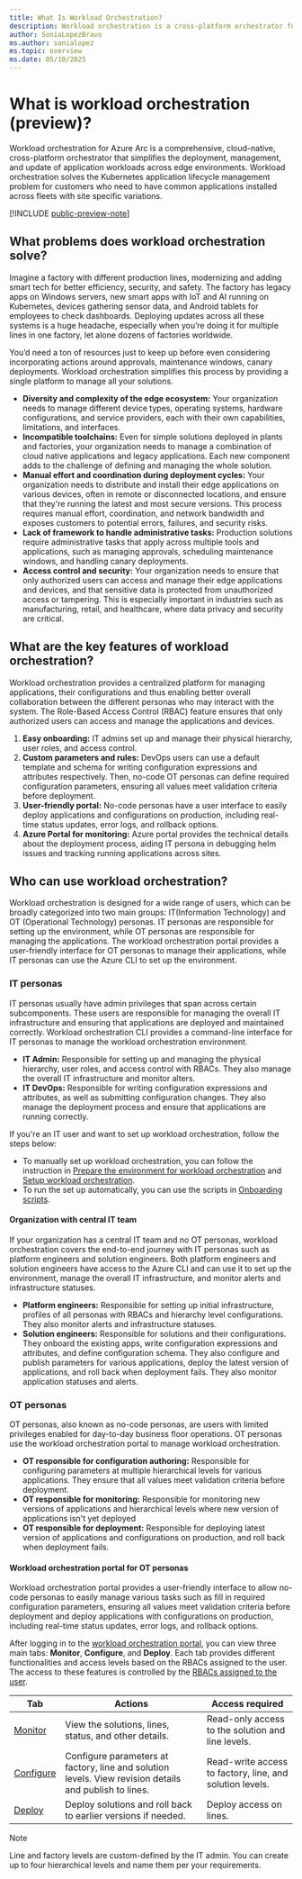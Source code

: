```yaml
---
title: What Is Workload Orchestration?
description: Workload orchestration is a cross-platform orchestrator for managing edge workloads using an Azure control plane.
author: SoniaLopezBravo
ms.author: sonialopez
ms.topic: overview
ms.date: 05/10/2025
---
```


# What is workload orchestration (preview)?

Workload orchestration for Azure Arc is a comprehensive, cloud-native, cross-platform orchestrator that simplifies the deployment, management, and update of application workloads across edge environments. Workload orchestration solves the Kubernetes application lifecycle management problem for customers who need to have common applications installed across fleets with site specific variations. 

[!INCLUDE [public-preview-note](includes/public-preview-note.md)]

## What problems does workload orchestration solve?

Imagine a factory with different production lines, modernizing and adding smart tech for better efficiency, security, and safety. The factory has legacy apps on Windows servers, new smart apps with IoT and AI running on Kubernetes, devices gathering sensor data, and Android tablets for employees to check dashboards. Deploying updates across all these systems is a huge headache, especially when you’re doing it for multiple lines in one factory, let alone dozens of factories worldwide. 

You’d need a ton of resources just to keep up before even considering incorporating actions around approvals, maintenance windows, canary deployments. Workload orchestration simplifies this process by providing a single platform to manage all your solutions. 

- **Diversity and complexity of the edge ecosystem:** Your organization needs to manage different device types, operating systems, hardware configurations, and service providers, each with their own capabilities, limitations, and interfaces.
- **Incompatible toolchains:** Even for simple solutions deployed in plants and factories, your organization needs to manage a combination of cloud native applications and legacy applications. Each new component adds to the challenge of defining and managing the whole solution.
- **Manual effort and coordination during deployment cycles:** Your organization needs to distribute and install their edge applications on various devices, often in remote or disconnected locations, and ensure that they're running the latest and most secure versions. This process requires manual effort, coordination, and network bandwidth and exposes customers to potential errors, failures, and security risks.
- **Lack of framework to handle administrative tasks:** Production solutions require administrative tasks that apply across multiple tools and applications, such as managing approvals, scheduling maintenance windows, and handling canary deployments.
- **Access control and security:** Your organization needs to ensure that only authorized users can access and manage their edge applications and devices, and that sensitive data is protected from unauthorized access or tampering. This is especially important in industries such as manufacturing, retail, and healthcare, where data privacy and security are critical.


## What are the key features of workload orchestration?

Workload orchestration provides a centralized platform for managing applications, their configurations and thus enabling better overall collaboration between the different personas who may interact with the system. The Role-Based Access Control (RBAC) feature ensures that only authorized users can access and manage the applications and devices.

1. **Easy onboarding:** IT admins set up and manage their physical hierarchy, user roles, and access control.
1. **Custom parameters and rules:** DevOps users can use a default template and schema for writing configuration expressions and attributes respectively. Then, no-code OT personas can define required configuration parameters, ensuring all values meet validation criteria before deployment.
1. **User-friendly portal:** No-code personas have a user interface to easily deploy applications and configurations on production, including real-time status updates, error logs, and rollback options. 
1. **Azure Portal for monitoring:** Azure portal provides the technical details about the deployment process, aiding IT persona in debugging helm issues and tracking running applications across sites.

## Who can use workload orchestration?

Workload orchestration is designed for a wide range of users, which can be broadly categorized into two main groups: IT(Information Technology) and OT (Operational Technology) personas. IT personas are responsible for setting up the environment, while OT personas are responsible for managing the applications. The workload orchestration portal provides a user-friendly interface for OT personas to manage their applications, while IT personas can use the Azure CLI to set up the environment.

### IT personas

IT personas usually have admin privileges that span across certain subcomponents. These users are responsible for managing the overall IT infrastructure and ensuring that applications are deployed and maintained correctly. Workload orchestration CLI provides a command-line interface for IT personas to manage the workload orchestration environment.

- **IT Admin:** Responsible for setting up and managing the physical hierarchy, user roles, and access control with RBACs. They also manage the overall IT infrastructure and monitor alters.
- **IT DevOps:** Responsible for writing configuration expressions and attributes, as well as submitting configuration changes. They also manage the deployment process and ensure that applications are running correctly.

If you're an IT user and want to set up workload orchestration, follow the steps below:

- To manually set up workload orchestration, you can follow the instruction in [Prepare the environment for workload orchestration](initial-setup-environment.md) and [Setup workload orchestration](initial-setup-configuration.md). 
- To run the set up automatically, you can use the scripts in [Onboarding scripts](onboarding-scripts.md).

#### Organization with central IT team

If your organization has a central IT team and no OT personas, workload orchestration covers the end-to-end journey with IT personas such as platform engineers and solution engineers. Both platform engineers and solution engineers have access to the Azure CLI and can use it to set up the environment, manage the overall IT infrastructure, and monitor alerts and infrastructure statuses.

- **Platform engineers:** Responsible for setting up initial infrastructure, profiles of all personas with RBACs and hierarchy level configurations. They also monitor alerts and infrastructure statuses.
- **Solution engineers:** Responsible for solutions and their configurations. They onboard the existing apps, write configuration expressions and attributes, and define configuration schema. They also configure and publish parameters for various applications, deploy the latest version of applications, and roll back when deployment fails. They also monitor application statuses and alerts.

### OT personas

OT personas, also known as no-code personas, are users with limited privileges enabled for day-to-day business floor operations. OT personas use the workload orchestration portal to manage workload orchestration.

- **OT responsible for configuration authoring:** Responsible for configuring parameters at multiple hierarchical levels for various applications. They ensure that all values meet validation criteria before deployment.
- **OT responsible for monitoring:** Responsible for monitoring new versions of applications and hierarchical levels where new version of applications isn't yet deployed
- **OT responsible for deployment:** Responsible for deploying latest version of applications and configurations on production, and roll back when deployment fails.

#### Workload orchestration portal for OT personas

Workload orchestration portal provides a user-friendly interface to allow no-code personas to easily manage various tasks such as fill in required configuration parameters, ensuring all values meet validation criteria before deployment and deploy applications with configurations on production, including real-time status updates, error logs, and rollback options. 

After logging in to the [workload orchestration portal](https://portal.digitaloperations.configmanager.azure.com/#/browse/overview), you can view three main tabs: **Monitor**, **Configure**, and **Deploy**. Each tab provides different functionalities and access levels based on the RBACs assigned to the user. The access to these features is controlled by the [RBACs assigned to the user](rbac-guide.md).


|Tab|Actions| Access required|
|----|-------|----------------|
|[Monitor](monitor.md)|View the solutions, lines, status, and other details.|Read-only access to the solution and line levels.|
|[Configure](configure.md)|Configure parameters at factory, line and solution levels. View revision details and publish to lines.|Read-write access to factory, line, and solution levels.|
|[Deploy](deploy.md)|Deploy solutions and roll back to earlier versions if needed.|Deploy access on lines.|

> [!NOTE]
> Line and factory levels are custom-defined by the IT admin. You can create up to four hierarchical levels and name them per your requirements. 



